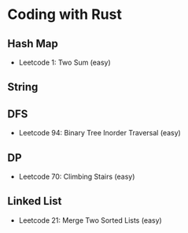 # Coding with Rust

## Hash Map

- Leetcode 1: Two Sum (easy)

## String

## DFS

- Leetcode 94: Binary Tree Inorder Traversal (easy)

## DP

- Leetcode 70: Climbing Stairs (easy)

## Linked List

- Leetcode 21: Merge Two Sorted Lists (easy)

